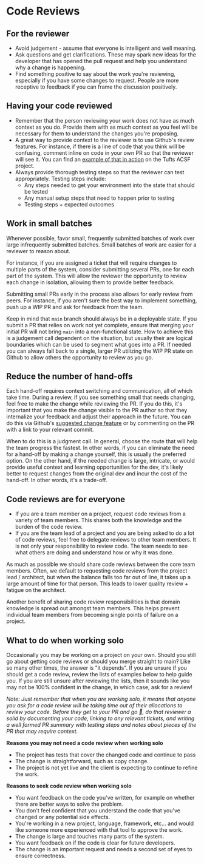 # Code Reviews

## For the reviewer

- Avoid judgement - assume that everyone is intelligent and well meaning.
- Ask questions and get clarifications. These may spark new ideas for the
  developer that has opened the pull request and help you understand why a
  change is happening.
- Find something positive to say about the work you're reviewing, especially if
  you have some changes to request. People are more receptive to feedback if
  you can frame the discussion positively.

## Having your code reviewed

- Remember that the person reviewing your work does not have as much context as
  you do. Provide them with as much context as you feel will be necessary for
  them to understand the changes you're proposing.
- A great way to provide context to the reviewer is to use Github's review
  features. For instance, if there is a line of code that you think will be
  confusing, comment inline on code in your own PR so that the reviewer will
  see it. You can find an [example of that in action](https://github.com/adaptdk/tufts-acsf/pull/335/files/fcfeee988c0082a24949cf18e66464fc518bc7e9#diff-8d31c81cc321d8731734e8da9e3af11a10306595cb94532b4d47c226582d9b32) on the Tufts ACSF project.
- Always provide thorough testing steps so that the reviewer can test appropriately. Testing steps include:
  - Any steps needed to get your environment into the state that should be tested
  - Any manual setup steps that need to happen prior to testing
  - Testing steps + expected outcomes

## Work in small batches

Whenever possible, favor small, frequently submitted batches of work over large infrequently submitted batches. Small batches of work are easier for a reviewer to reason about.

For instance, if you are assigned a ticket that will require changes to multiple parts of the system, consider submitting several PRs, one for each part of the system. This will allow the reviewer the opportunity to review each change in isolation, allowing them to provide better feedback.

Submitting small PRs early in the process also allows for early review from peers. For instance, if you aren't sure the best way to implement something, push up a WIP PR and ask for feedback from the team.

Keep in mind that `main` branch should always be in a deployable state. If you submit a PR that relies on work not yet complete, ensure that merging your initial PR will not bring `main` into a non-functional state. How to achieve this is a judgement call dependent on the situation, but usually their are logical boundaries which can be used to segment what goes into a PR. If needed you can always fall back to a single, larger PR utilizing the WIP PR state on Github to allow others the opportunity to review as you go.

## Reduce the number of hand-offs

Each hand-off requires context switching and communication, all of which take time. During a review, if you see something small that needs changing, feel free to make the change while reviewing the PR. If you do this, it's important that you make the change visible to the PR author so that they internalize your feedback and adjust their approach in the future. You can do this via Github's [suggested change feature](https://docs.github.com/en/free-pro-team@latest/github/collaborating-with-issues-and-pull-requests/incorporating-feedback-in-your-pull-request) or by commenting on the PR with a link to your relevant commit.

When to do this is a judgment call. In general, choose the route that will help the team progress the fastest. In other words, if you can eliminate the need for a hand-off by making a change yourself, this is usually the preferred option. On the other hand, if the needed change is large, intricate, or would provide useful context and learning opportunities for the dev, it's likely better to request changes from the original dev and incur the cost of the hand-off. In other words, it's a trade-off.

## Code reviews are for everyone

* If you are a team member on a project, request code reviews from a variety
  of team members.  This shares both the knowledge and the burden of the code
  review.
* If you are the team lead of a project and you are being asked to do a lot of
  code reviews, feel free to delegate reviews to other team members.  It is not
  only your responsibility to review code.  The team needs to see what others are
  doing and understand how or why it was done.

As much as possible we should share code reviews between the core team members.
Often, we default to requesting code reviews from the project lead / architect,
but when the balance falls too far out of line, it takes up a large amount of time
for that person. This leads to lower quality review + fatigue on the architect.

Another benefit of sharing code review responsibilities is that domain knowledge
is spread out amongst team members. This helps prevent individual team members
from becoming single points of failure on a project.

## What to do when working solo

Occasionally you may be working on a project on your own.  Should you still go about
getting code reviews or should you merge straight to main?  Like so many other times,
the answer is "it depends".  If you are unsure if you should get a code review, review
the lists of examples below to help guide you.  If you are still unsure after reviewing the lists,
then it sounds like you may not be 100% confident in the change, in which case, ask for
a review!

_Note: Just remember that when you are working solo, it means that anyone you ask for a code
review will be taking time out of their allocations to review your code.  Before they get to
your PR and go 🤷, do that reviewer a solid by documenting your code, linking
to any relevant tickets, and writing a well formed PR summary with testing steps and notes about
pieces of the PR that may require context._

**Reasons you may not need a code review when working solo**

* The project has tests that cover the changed code and continue to pass
* The change is straightforward, such as copy change.
* The project is not yet live and the client is expecting to continue to refine
  the work.

**Reasons to seek code review when working solo**

* You want feedback on the code you've written, for example on whether
  there are better ways to solve the problem.
* You don't feel confident that you understand the code that you've changed
  or any potential side effects.
* You're working in a new project, language, framework, etc... and would like
  someone more experienced with that tool to approve the work.
* The change is large and touches many parts of the system.
* You want feedback on if the code is clear for future developers.
* The change is an important request and needs a second set of eyes to ensure
  correctness.
